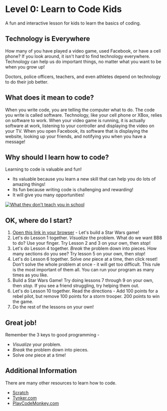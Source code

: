 # Level 0: Learn to Code Kids
A fun and interactive lesson for kids to learn the basics of coding.

## Technology is Everywhere
How many of you have played a video game, used Facebook, or have a cell phone?  If you look around, it isn't hard to find technology everywhere. Technology can help us do important things, no matter what you want to be when you grow up!

Doctors, police officers, teachers, and even athletes depend on technology to do their job better.

## What does it mean to code?
When you write code, you are telling the computer what to do.  The code you write is called software. Technology, like your cell phone or XBox, relies on software to work.  When your video game is running, it is actually software at work, listening to your controller and displaying the video on your TV.  When you open Facebook, its software that is displaying the website, looking up your friends, and notifying you when you have a message!

## Why should I learn how to code?
Learning to code is valuable and fun!
* Its valuable because you learn a new skill that can help you do lots of amazing things!
* Its fun because writing code is challenging and rewarding!
* It will give you many opportunities!

[![What they don't teach you in school](http://img.youtube.com/vi/v7jSy_yE9U0/0.jpg)](http://www.youtube.com/watch?v=v7jSy_yE9U0)

## OK, where do I start?
1. [Open this link in your browser](https://studio.code.org/s/starwarsblocks/stage/1/puzzle/1) - Let's build a Star Wars game!
2. Let's do Lesson 1 together.  *Visualize* the problem.  What do we want BB8 to do?  Use your finger.  Try Lesson 2 and 3 on your own, then *stop*!
3. Let's do Lesson 4 together. *Break* the problem down into pieces.  How many sections do you see? Try lesson 5 on your own, then *stop*!
4. Let's do Lesson 6 together. Solve *one* piece at a time, then click reset!  Don't solve the whole problem at once - it will get too difficult. This rule is the most important of them all. You can run your program as many times as you like.
5. Build a Star Wars Game! Try doing lessons 7 through 9 on your own, then *stop*. If you see a friend struggling, try helping them out.
6. Let's do Lesson 10 together. Read the directions - Add 100 points for a rebel pilot, but remove 100 points for a storm trooper.  200 points to win the game.
7. Do the rest of the lessons on your own!

## Great job!
Remember the 3 keys to good programming -
* *Visualize* your problem.  
* *Break* the problem down into pieces.  
* Solve *one* piece at a time!


## Additional Information
There are many other resources to learn how to code.
* [Scratch](https://scratch.mit.edu/)
* [Tynker.com](https://www.tynker.com/)
* [PlayCodeMonkey.com](https://www.playcodemonkey.com/coding-adventure/)
